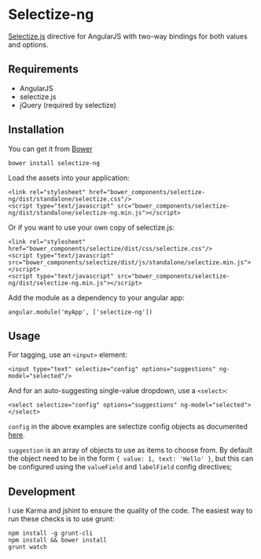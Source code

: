 # Selectize-ng

[Selectize.js](http://brianreavis.github.io/selectize.js) directive for AngularJS with two-way bindings for both values and options.


## Requirements

- AngularJS
- selectize.js
- jQuery (required by selectize)


## Installation

You can get it from [Bower](http://bower.io/)

	bower install selectize-ng

Load the assets into your application:

	<link rel="stylesheet" href="bower_components/selectize-ng/dist/standalone/selectize.css"/>
	<script type="text/javascript" src="bower_components/selectize-ng/dist/standalone/selectize-ng.min.js"></script>

Or if you want to use your own copy of selectize.js:

	<link rel="stylesheet" href="bower_components/selectize/dist/css/selectize.css"/>
	<script type="text/javascript" src="bower_components/selectize/dist/js/standalone/selectize.min.js"></script>
	<script type="text/javascript" src="bower_components/selectize-ng/dist/selectize-ng.min.js"></script>

Add the module as a dependency to your angular app:

	angular.module('myApp', ['selectize-ng'])


## Usage

For tagging, use an `<input>` element:

	<input type="text" selectize="config" options="suggestions" ng-model="selected"/>
	
And for an auto-suggesting single-value dropdown, use a `<select>`:

	<select selectize="config" options="suggestions" ng-model="selected"></select>

`config` in the above examples are selectize config objects as documented [here](https://github.com/brianreavis/selectize.js/blob/master/docs/usage.md).

`suggestion` is an array of objects to use as items to choose from. By default the object need to be in the form `{ value: 1, text: 'Hello' }`, but this can be configured using the `valueField` and `labelField` config directives;


## Development

I use Karma and jshint to ensure the quality of the code.  The easiest way to run these checks is to use grunt:

	npm install -g grunt-cli
	npm install && bower install
	grunt watch

